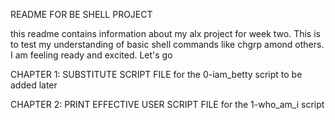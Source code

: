 README FOR BE SHELL PROJECT

this readme contains information about my alx project for week two. This is to test my understanding of basic shell commands like chgrp amond others.
I am feeling ready and excited. Let's go

CHAPTER 1: SUBSTITUTE SCRIPT FILE
for the 0-iam_betty script to be added later
 
CHAPTER 2: PRINT EFFECTIVE USER SCRIPT FILE
for the 1-who_am_i script


